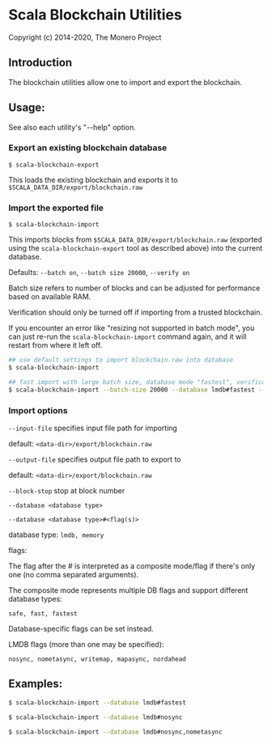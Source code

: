 # Scala Blockchain Utilities

Copyright (c) 2014-2020, The Monero Project

## Introduction

The blockchain utilities allow one to import and export the blockchain.

## Usage:

See also each utility's "--help" option.

### Export an existing blockchain database

`$ scala-blockchain-export`

This loads the existing blockchain and exports it to `$SCALA_DATA_DIR/export/blockchain.raw`

### Import the exported file

`$ scala-blockchain-import`

This imports blocks from `$SCALA_DATA_DIR/export/blockchain.raw` (exported using the
`scala-blockchain-export` tool as described above) into the current database.

Defaults: `--batch on`, `--batch size 20000`, `--verify on`

Batch size refers to number of blocks and can be adjusted for performance based on available RAM.

Verification should only be turned off if importing from a trusted blockchain.

If you encounter an error like "resizing not supported in batch mode", you can just re-run
the `scala-blockchain-import` command again, and it will restart from where it left off.

```bash
## use default settings to import blockchain.raw into database
$ scala-blockchain-import

## fast import with large batch size, database mode "fastest", verification off
$ scala-blockchain-import --batch-size 20000 --database lmdb#fastest --verify off

```

### Import options

`--input-file`
specifies input file path for importing

default: `<data-dir>/export/blockchain.raw`

`--output-file`
specifies output file path to export to

default: `<data-dir>/export/blockchain.raw`

`--block-stop`
stop at block number

`--database <database type>`

`--database <database type>#<flag(s)>`

database type: `lmdb, memory`

flags:

The flag after the # is interpreted as a composite mode/flag if there's only
one (no comma separated arguments).

The composite mode represents multiple DB flags and support different database types:

`safe, fast, fastest`

Database-specific flags can be set instead.

LMDB flags (more than one may be specified):

`nosync, nometasync, writemap, mapasync, nordahead`

## Examples:

```bash
$ scala-blockchain-import --database lmdb#fastest

$ scala-blockchain-import --database lmdb#nosync

$ scala-blockchain-import --database lmdb#nosync,nometasync
```
